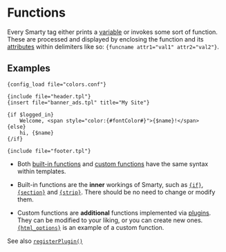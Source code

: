 # Functions

Every Smarty tag either prints a [variable](./language-syntax-variables.md) or
invokes some sort of function. These are processed and displayed by
enclosing the function and its [attributes](./language-syntax-attributes.md)
within delimiters like so: `{funcname attr1="val1" attr2="val2"}`.

## Examples

```smarty
{config_load file="colors.conf"}

{include file="header.tpl"}
{insert file="banner_ads.tpl" title="My Site"}

{if $logged_in}
    Welcome, <span style="color:{#fontColor#}">{$name}!</span>
{else}
    hi, {$name}
{/if}

{include file="footer.tpl"}
```
      
-   Both [built-in functions](../language-builtin-functions/index.md) and [custom
    functions](../language-custom-functions/index.md) have the same syntax within
    templates.

-   Built-in functions are the **inner** workings of Smarty, such as
    [`{if}`](../language-builtin-functions/language-function-if.md),
    [`{section}`](../language-builtin-functions/language-function-section.md) and
    [`{strip}`](../language-builtin-functions/language-function-strip.md). There should be no need to
    change or modify them.

-   Custom functions are **additional** functions implemented via
    [plugins](../../programmers/plugins.md). They can be modified to your liking, or you can
    create new ones. [`{html_options}`](../language-custom-functions/language-function-html-options.md)
    is an example of a custom function.

See also [`registerPlugin()`](../../programmers/api-functions/api-register-plugin.md)
